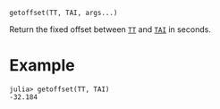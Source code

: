 ```
getoffset(TT, TAI, args...)
```

Return the fixed offset between [`TT`](@ref) and [`TAI`](@ref) in seconds.

# Example

```jldoctest; setup = :(using AstroTime)
julia> getoffset(TT, TAI)
-32.184
```
